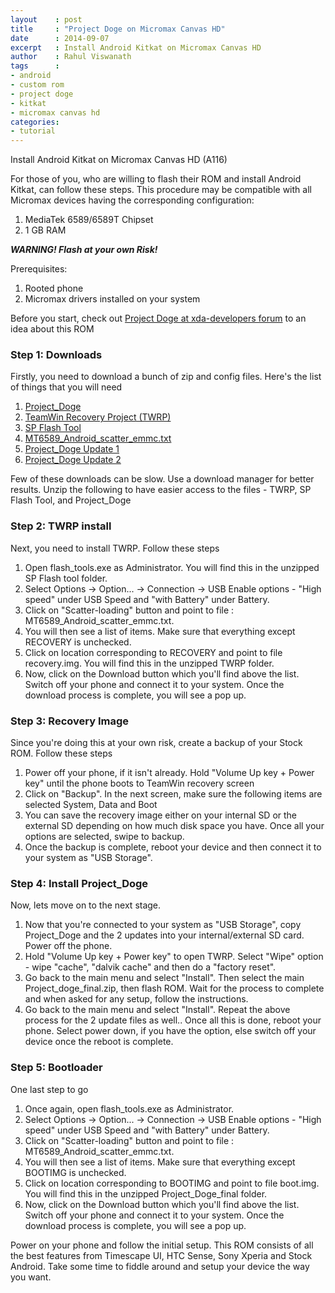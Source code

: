 ```yaml
---
layout    : post
title     : "Project Doge on Micromax Canvas HD"
date      : 2014-09-07
excerpt   : Install Android Kitkat on Micromax Canvas HD
author    : Rahul Viswanath
tags      :
- android
- custom rom
- project doge
- kitkat
- micromax canvas hd
categories:
- tutorial
---
```

Install Android Kitkat on Micromax Canvas HD (A116)

For those of you, who are willing to flash their ROM and install Android Kitkat, can follow these steps.
This procedure may be compatible with all Micromax devices having the corresponding configuration:

1. MediaTek 6589/6589T Chipset
2. 1 GB RAM

***WARNING! Flash at your own Risk!***

Prerequisites:

1. Rooted phone
2. Micromax drivers installed on your system

Before you start, check out [Project Doge at xda-developers forum](http://forum.xda-developers.com/showthread.php?t=2663763) to an idea about this ROM

<!-- more -->

### Step 1: Downloads

Firstly, you need to download a bunch of zip and config files. Here's the list of things that you will need

1. [Project_Doge](http://www.mediafire.com/download/v9z7g8cdiqdxoxy/ProjectDoge_Final.zip)
2. [TeamWin Recovery Project (TWRP)](http://forum.xda-developers.com/attachment.php?attachmentid=2919302&d=1409485629)
3. [SP Flash Tool](http://www.mediafire.com/download/aix6jxmcbxmmc2b/SP+Flash+Tool+3.1352.01+%285.1352.01%29.rar.html)
4. [MT6589\_Android\_scatter_emmc.txt](https://docs.google.com/file/d/0B535lPY6topPd2I1N0NWQklDa0U/edit)
5. [Project_Doge Update 1](https://docs.google.com/file/d/0BwbIKpGKHSwHaUVoSzgtUHVKbEU/edit?pli=1)
6. [Project_Doge Update 2](https://docs.google.com/file/d/0BwbIKpGKHSwHdk9UcFhtOEFELVE/edit?pli=1)

Few of these downloads can be slow. Use a download manager for better results.
Unzip the following to have easier access to the files -
TWRP, SP Flash Tool, and Project_Doge

### Step 2: TWRP install

Next, you need to install TWRP. Follow these steps

1. Open flash_tools.exe as Administrator. You will find this in the unzipped SP Flash tool folder.
2. Select Options -> Option... -> Connection -> USB
Enable options - "High speed" under USB Speed and "with Battery" under Battery.
3. Click on "Scatter-loading" button and point to file : MT6589\_Android\_scatter_emmc.txt.
4. You will then see a list of items. Make sure that everything except RECOVERY is unchecked.
5. Click on location corresponding to RECOVERY and point to file recovery.img. You will find this in the
unzipped TWRP folder.
6. Now, click on the Download button which you'll find above the list. Switch off your phone and connect it to
your system. Once the download process is complete, you will see a pop up.

### Step 3: Recovery Image

Since you're doing this at your own risk, create a backup of your Stock ROM. Follow these steps

1. Power off your phone, if it isn't already. Hold "Volume Up key + Power key" until the phone boots to
TeamWin recovery screen
2. Click on "Backup". In the next screen, make sure the following items are selected
System, Data and Boot
3. You can save the recovery image either on your internal SD or the external SD depending on how much
disk space you have. Once all your options are selected, swipe to backup.
4. Once the backup is complete, reboot your device and then connect it to your system as "USB Storage".

### Step 4: Install Project_Doge

Now, lets move on to the next stage.

1. Now that you're connected to your system as "USB Storage", copy Project_Doge and the 2 updates into your
internal/external SD card. Power off the phone.
2. Hold "Volume Up key + Power key" to open TWRP. Select "Wipe" option - wipe "cache", "dalvik cache" and then
do a "factory reset".
3. Go back to the main menu and select "Install". Then select the main Project_doge_final.zip, then flash ROM.
Wait for the process to complete and when asked for any setup, follow the instructions.
4. Go back to the main menu and select "Install". Repeat the above process for the 2 update files as well..
Once all this is done, reboot your phone. Select power down, if you have the option, else switch off
your device once the reboot is complete.

### Step 5: Bootloader

One last step to go

1. Once again, open flash_tools.exe as Administrator.
2. Select Options -> Option... -> Connection -> USB
Enable options - "High speed" under USB Speed and "with Battery" under Battery.
3. Click on "Scatter-loading" button and point to file : MT6589\_Android\_scatter_emmc.txt.
4. You will then see a list of items. Make sure that everything except BOOTIMG is unchecked.
5. Click on location corresponding to BOOTIMG and point to file boot.img. You will find this in the
unzipped Project\_Doge\_final folder.
6. Now, click on the Download button which you'll find above the list. Switch off your phone and connect it to
your system. Once the download process is complete, you will see a pop up.

Power on your phone and follow the initial setup. This ROM consists of all the best features from Timescape UI, HTC Sense,
Sony Xperia and Stock Android. Take some time to fiddle around and setup your device the way you want.
